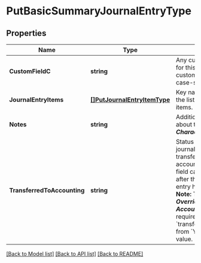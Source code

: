 # PutBasicSummaryJournalEntryType

## Properties
Name | Type | Description | Notes
------------ | ------------- | ------------- | -------------
**CustomFieldC** | **string** | Any custom fields defined for this object. The custom field name is case-sensitive.  | [optional] [default to null]
**JournalEntryItems** | [**[]PutJournalEntryItemType**](PUTJournalEntryItemType.md) | Key name that represents the list of journal entry items.  | [optional] [default to null]
**Notes** | **string** | Additional information about this record.  ***Character limit:*** 2,000  | [optional] [default to null]
**TransferredToAccounting** | **string** | Status shows whether the journal entry has been transferred to an accounting system.   This field cannot be changed after the summary journal entry has been canceled.  **Note:** The Zuora Finance ***Override Transferred to Accounting*** permission is required to change &#x60;transferredToAccounting&#x60; from &#x60;Yes&#x60; to any other value.  | [optional] [default to null]

[[Back to Model list]](../README.md#documentation-for-models) [[Back to API list]](../README.md#documentation-for-api-endpoints) [[Back to README]](../README.md)


